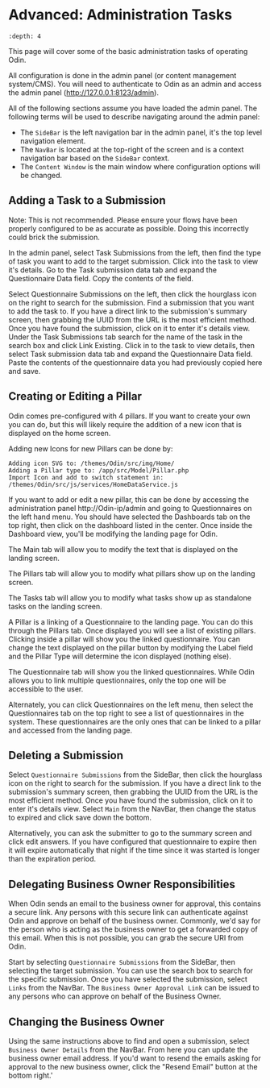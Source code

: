 # Advanced: Administration Tasks
```{contents} Contents
:depth: 4
```

This page will cover some of the basic administration tasks of operating Odin. 

All configuration is done in the admin panel (or content management system/CMS). You will need to authenticate to Odin as an admin and access the admin panel (http://127.0.0.1:8123/admin).

All of the following sections assume you have loaded the admin panel. The following terms will be used to describe navigating around the admin panel:
* The `SideBar` is the left navigation bar in the admin panel, it's the top level navigation element.
* The `NavBar` is located at the top-right of the screen and is a context navigation bar based on the `SideBar` context.
* The `Content Window` is the main window where configuration options will be changed.

## Adding a Task to a Submission
Note: This is not recommended. Please ensure your flows have been properly configured to be as accurate as possible. Doing this incorrectly could brick the submission.

In the admin panel, select Task Submissions from the left, then find the type of task you want to add to the target submission. Click into the task to view it's details. Go to the Task submission data tab and expand the Questionnaire Data field. Copy the contents of the field.

Select Questionnaire Submissions on the left, then click the hourglass icon on the right to search for the submission. Find a submission that you want to add the task to. If you have a direct link to the submission's summary screen, then grabbing the UUID from the URL is the most efficient method. Once you have found the submission, click on it to enter it's details view. Under the Task Submissions tab search for the name of the task in the search box and click Link Existing. Click in to the task to view details, then select Task submission data tab and expand the Questionnaire Data field. Paste the contents of the questionnaire data you had previously copied here and save.

## Creating or Editing a Pillar

Odin comes pre-configured with 4 pillars. If you want to create your own you can do, but this will likely require the addition of a new icon that is displayed on the home screen.

Adding new Icons for new Pillars can be done by:

    Adding icon SVG to: /themes/Odin/src/img/Home/
    Adding a Pillar type to: /app/src/Model/Pillar.php
    Import Icon and add to switch statement in: /themes/Odin/src/js/services/HomeDataService.js

If you want to add or edit a new pillar, this can be done by accessing the administration panel http://Odin-ip/admin and going to Questionnaires on the left hand menu. You should have selected the Dashboards tab on the top right, then click on the dashboard listed in the center. Once inside the Dashboard view, you'll be modifying the landing page for Odin.

The Main tab will allow you to modify the text that is displayed on the landing screen.

The Pillars tab will allow you to modify what pillars show up on the landing screen.

The Tasks tab will allow you to modify what tasks show up as standalone tasks on the landing screen.

A Pillar is a linking of a Questionnaire to the landing page. You can do this through the Pillars tab. Once displayed you will see a list of existing pillars. Clicking inside a pillar will show you the linked questionnaire. You can change the text displayed on the pillar button by modifying the Label field and the Pillar Type will determine the icon displayed (nothing else).

The Questionnaire tab will show you the linked questionnaires. While Odin allows you to link multiple questionnaires, only the top one will be accessible to the user.

Alternately, you can click Questionnaires on the left menu, then select the Questionnaires tab on the top right to see a list of questionnaires in the system. These questionnaires are the only ones that can be linked to a pillar and accessed from the landing page.

## Deleting a Submission
Select `Questionnaire Submissions` from the SideBar, then click the hourglass icon on the right to search for the submission. If you have a direct link to the submission's summary screen, then grabbing the UUID from the URL is the most efficient method. Once you have found the submission, click on it to enter it's details view. Select `Main` from the NavBar, then change the status to expired and click save down the bottom.

Alternatively, you can ask the submitter to go to the summary screen and click edit answers. If you have configured that questionnaire to expire then it will expire automatically that night if the time since it was started is longer than the expiration period.

## Delegating Business Owner Responsibilities
When Odin sends an email to the business owner for approval, this contains a secure link. Any persons with this secure link can authenticate against Odin and approve on behalf of the business owner. Commonly, we'd say for the person who is acting as the business owner to get a forwarded copy of this email. When this is not possible, you can grab the secure URI from Odin.

Start by selecting `Questionnaire Submissions` from the SideBar, then selecting the target submission. You can use the search box to search for the specific submission. Once you have selected the submission, select `Links` from the NavBar. The `Business Owner Approval Link` can be issued to any persons who can approve on behalf of the Business Owner. 

## Changing the Business Owner
Using the same instructions above to find and open a submission, select `Business Owner Details` from the NavBar. From here you can update the business owner email address. If you'd want to resend the emails asking for approval to the new business owner, click the "Resend Email" button at the bottom right.'
